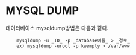 # MYSQL DUMP
데이터베이스 mysqldump방법은 다음과 같다.

        mysqldump -u _ID_ -p _database이름_ > _경로_
        ex) mysqldump -uroot -p kwempty > /var/www
